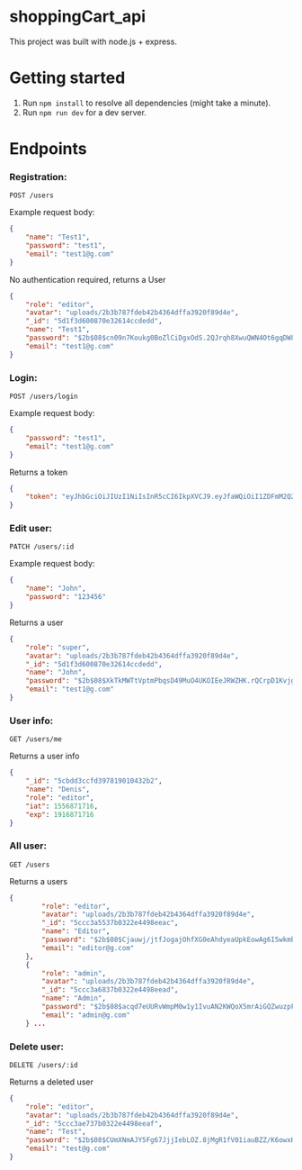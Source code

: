 # shoppingCart_api
This project was built with node.js + express.

# Getting started
1. Run `npm install` to resolve all dependencies (might take a minute).
2. Run `npm run dev` for a dev server. 

# Endpoints

### Registration:

`POST /users`

Example request body:
```JSON
{
	"name": "Test1",
	"password": "test1",
	"email": "test1@g.com"
}
```
No authentication required, returns a User
```JSON
{
    "role": "editor",
    "avatar": "uploads/2b3b787fdeb42b4364dffa3920f89d4e",
    "_id": "5d1f3d600870e32614ccdedd",
    "name": "Test1",
    "password": "$2b$08$cn09n7Koukg0BoZlCiDgxOdS.2QJrqh8XwuQWN4Ot6gqDW8bWobSy",
    "email": "test1@g.com"
}
```

### Login:

`POST /users/login`

Example request body:
```JSON
{
	"password": "test1",
	"email": "test1@g.com"
}
```
Returns a token
```JSON
{
    "token": "eyJhbGciOiJIUzI1NiIsInR5cCI6IkpXVCJ9.eyJfaWQiOiI1ZDFmM2Q2MDA4NzBlMzI2MTRjY2RlZGQiLCJuYW1lIjoiVGVzdDEiLCJyb2xlIjoiZWRpdG9yIiwiaWF0IjoxNTYyMzI4ODMzLCJleHAiOjE5MjIzMjg4MzN9.l9qhPQI9_N79fKFdlYyaewUgjZKYBbIaAJLkexpUsFw"
}
```

### Edit user:

`PATCH /users/:id`

Example request body:
```JSON
{
	"name": "John",
	"password": "123456"
}
```
Returns a user
```JSON
{
    "role": "super",
    "avatar": "uploads/2b3b787fdeb42b4364dffa3920f89d4e",
    "_id": "5d1f3d600870e32614ccdedd",
    "name": "John",
    "password": "$2b$08$XkTkMWTtVptmPbqsD49MuO4UKOIEeJRWZHK.rQCrpD1KvjgO3DLKa",
    "email": "test1@g.com"
}
```

### User info:

`GET /users/me`

Returns a user info
```JSON
{
    "_id": "5cbdd3ccfd397819010432b2",
    "name": "Denis",
    "role": "editor",
    "iat": 1556871716,
    "exp": 1916871716
}
```

### All user:

`GET /users`

Returns a users 
```JSON
{
        "role": "editor",
        "avatar": "uploads/2b3b787fdeb42b4364dffa3920f89d4e",
        "_id": "5ccc3a5537b0322e4498eeac",
        "name": "Editor",
        "password": "$2b$08$Cjauwj/jtfJogajOhfXG0eAhdyeaUpkEowAg6I5wkmb8hWnI11P/m",
        "email": "editor@g.com"
    },
    {
        "role": "admin",
        "avatar": "uploads/2b3b787fdeb42b4364dffa3920f89d4e",
        "_id": "5ccc3a6837b0322e4498eead",
        "name": "Admin",
        "password": "$2b$08$acqd7eUURvWmpM0w1y1IvuAN2KWQoX5mrAiGQZwuzpFzGPws1zp.a",
        "email": "admin@g.com"
    } ...
```

### Delete user:

`DELETE /users/:id`

Returns a deleted user 
```JSON
{
    "role": "editor",
    "avatar": "uploads/2b3b787fdeb42b4364dffa3920f89d4e",
    "_id": "5ccc3ae737b0322e4498eeaf",
    "name": "Test",
    "password": "$2b$08$CUmXNmAJY5Fg67JjjIebLOZ.8jMgR1fV01iauBZZ/K6owxHxvzJIW",
    "email": "test@g.com"
}
```
